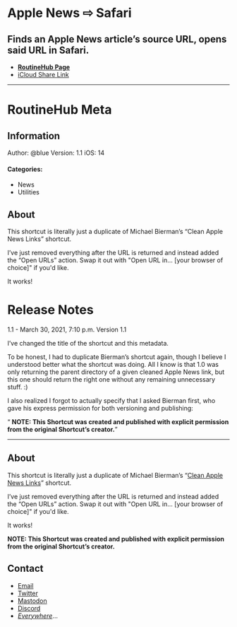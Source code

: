   # Apple News ⇨ Safari 
## Finds an Apple News article’s source URL, opens said URL in Safari.
* [**RoutineHub Page**](https://routinehub.co/shortcut/8690/)
* [iCloud Share Link](https://www.icloud.com/shortcuts/bf8040615a634018a0ad79d0a589b2d4)
***
# RoutineHub Meta
## Information
Author: @blue
Version: 1.1
iOS: 14
#### Categories:
* News
* Utilities

## About
This shortcut is literally just a duplicate of Michael Bierman’s “Clean Apple News Links” shortcut.

I’ve just removed everything after the URL is returned and instead added the “Open URLs” action. Swap it out with "Open URL in... [your browser of choice]" if you'd like.

It works!

# Release Notes
1.1 - March 30, 2021, 7:10 p.m.
Version 1.1 

I’ve changed the title of the shortcut and this metadata.

To be honest, I had to duplicate Bierman’s shortcut again, though I believe I understood better what the shortcut was doing. All I know is that 1.0 was only returning the parent directory of a given cleaned Apple News link, but this one should return the right one without any remaining unnecessary stuff. :)

I also realized I forgot to actually specify that I asked Bierman first, who gave his express permission for both versioning and publishing:

“ **NOTE: This Shortcut was created and published with explicit permission from the original Shortcut’s creator.**”

***
## About

This shortcut is literally just a duplicate of Michael Bierman’s “[Clean Apple News Links](https://routinehub.co/shortcut/4234/)” shortcut.

I’ve just removed everything after the URL is returned and instead added the “Open URLs” action. Swap it out with "Open URL in... [your browser of choice]" if you'd like.

It works!

**NOTE: This Shortcut was created and published with explicit permission from the original Shortcut’s creator.**

## Contact

* [Email](mailto:davidblue@extratone.com) 
* [Twitter](https://twitter.com/NeoYokel)
* [Mastodon](https://mastodon.social/@DavidBlue)
* [Discord](https://discord.gg/0b9KQUKP858b0iZF)
* [*Everywhere*](https://www.notion.so/rotund/9fdc8e9610b34b8f991ebc148b760055?v=c170b58650c04fbdb7adc551a73d16a7)...